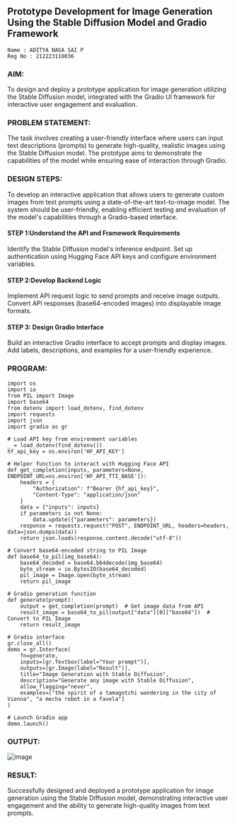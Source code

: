 ## Prototype Development for Image Generation Using the Stable Diffusion Model and Gradio Framework
```
Name : ADITYA NAGA SAI P
Reg No : 212223110036
```

### AIM:
To design and deploy a prototype application for image generation utilizing the Stable Diffusion model, integrated with the Gradio UI framework for interactive user engagement and evaluation.

### PROBLEM STATEMENT:
The task involves creating a user-friendly interface where users can input text descriptions (prompts) to generate high-quality, realistic images using the Stable Diffusion model. The prototype aims to demonstrate the capabilities of the model while ensuring ease of interaction through Gradio.
### DESIGN STEPS:
To develop an interactive application that allows users to generate custom images from text prompts using a state-of-the-art text-to-image model. The system should be user-friendly, enabling efficient testing and evaluation of the model's capabilities through a Gradio-based interface.
#### STEP 1:Understand the API and Framework Requirements
Identify the Stable Diffusion model's inference endpoint.
Set up authentication using Hugging Face API keys and configure environment variables.

#### STEP 2:Develop Backend Logic
Implement API request logic to send prompts and receive image outputs.
Convert API responses (base64-encoded images) into displayable image formats.

#### STEP 3: Design Gradio Interface
Build an interactive Gradio interface to accept prompts and display images.
Add labels, descriptions, and examples for a user-friendly experience.

### PROGRAM:
```
import os
import io
from PIL import Image
import base64
from dotenv import load_dotenv, find_dotenv
import requests
import json
import gradio as gr

# Load API key from environment variables
_ = load_dotenv(find_dotenv())
hf_api_key = os.environ['HF_API_KEY']

# Helper function to interact with Hugging Face API
def get_completion(inputs, parameters=None, ENDPOINT_URL=os.environ['HF_API_TTI_BASE']):
    headers = {
        "Authorization": f"Bearer {hf_api_key}",
        "Content-Type": "application/json"
    }
    data = {"inputs": inputs}
    if parameters is not None:
        data.update({"parameters": parameters})
    response = requests.request("POST", ENDPOINT_URL, headers=headers, data=json.dumps(data))
    return json.loads(response.content.decode("utf-8"))

# Convert base64-encoded string to PIL Image
def base64_to_pil(img_base64):
    base64_decoded = base64.b64decode(img_base64)
    byte_stream = io.BytesIO(base64_decoded)
    pil_image = Image.open(byte_stream)
    return pil_image

# Gradio generation function
def generate(prompt):
    output = get_completion(prompt)  # Get image data from API
    result_image = base64_to_pil(output["data"][0]["base64"])  # Convert to PIL Image
    return result_image

# Gradio interface
gr.close_all()
demo = gr.Interface(
    fn=generate,
    inputs=[gr.Textbox(label="Your prompt")],
    outputs=[gr.Image(label="Result")],
    title="Image Generation with Stable Diffusion",
    description="Generate any image with Stable Diffusion",
    allow_flagging="never",
    examples=["the spirit of a tamagotchi wandering in the city of Vienna", "a mecha robot in a favela"]
)

# Launch Gradio app
demo.launch()
```
### OUTPUT:
![image](https://github.com/user-attachments/assets/26269044-2cda-4120-aead-3102f6b1e02d)


### RESULT:
Successfully designed and deployed a prototype application for image generation using the Stable Diffusion model, demonstrating interactive user engagement and the ability to generate high-quality images from text prompts.

